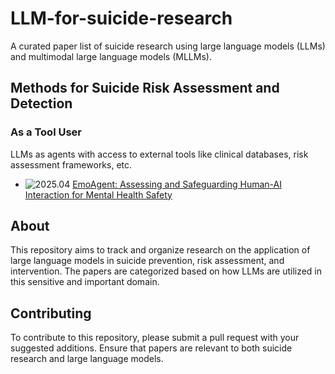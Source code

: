 # LLM-for-suicide-research

A curated paper list of suicide research using large language models (LLMs) and multimodal large language models (MLLMs).

## Methods for Suicide Risk Assessment and Detection

<!-- ### As an Information/Feature Provider, Data Generator, and Analyzer

LLMs can serve as knowledge providers, expert systems, and data generators for suicide risk assessment and research.

- ![2023.06](https://img.shields.io/badge/2023.06-blue) [Example Paper Title 1](https://example.com/paper1) [[paper]](https://example.com/paper1.pdf)
- ![2023.09](https://img.shields.io/badge/2023.09-blue) [Example Paper Title 2](https://example.com/paper2) [[paper]](https://example.com/paper2.pdf) -->

### As a Tool User

LLMs as agents with access to external tools like clinical databases, risk assessment frameworks, etc.

- ![2025.04](https://img.shields.io/badge/2025.04-blue) [EmoAgent: Assessing and Safeguarding Human-AI Interaction for Mental Health Safety](https://arxiv.org/pdf/2504.09689) 
<!-- - ![2023.10](https://img.shields.io/badge/2023.10-blue) [Example Paper Title 4](https://example.com/paper4) [[paper]](https://example.com/paper4.pdf) -->

<!-- ### As a Decision Maker/Explainer

LLMs directly making assessments or providing explanations for suicide risk factors.

- ![2023.08](https://img.shields.io/badge/2023.08-blue) [Example Paper Title 5](https://example.com/paper5) [[paper]](https://example.com/paper5.pdf)
- ![2024.01](https://img.shields.io/badge/2024.01-blue) [Example Paper Title 6](https://example.com/paper6) [[paper]](https://example.com/paper6.pdf) -->
<!-- 
## Intervention and Support Systems

Research on using LLMs for suicide intervention, support, and prevention.

- ![2023.07](https://img.shields.io/badge/2023.07-blue) [Example Paper Title 7](https://example.com/paper7) [[paper]](https://example.com/paper7.pdf)
- ![2024.02](https://img.shields.io/badge/2024.02-blue) [Example Paper Title 8](https://example.com/paper8) [[paper]](https://example.com/paper8.pdf)

## Ethical Considerations and Safeguards

Research on ethical implications, safety measures, and responsible use of LLMs in suicide-related contexts.

- ![2023.11](https://img.shields.io/badge/2023.11-blue) [Example Paper Title 9](https://example.com/paper9) [[paper]](https://example.com/paper9.pdf)
- ![2024.03](https://img.shields.io/badge/2024.03-blue) [Example Paper Title 10](https://example.com/paper10) [[paper]](https://example.com/paper10.pdf)

## Tutorials & Surveys & Position Papers

- ![2023.12](https://img.shields.io/badge/2023.12-blue) [Example Survey Title](https://example.com/survey1) [[paper]](https://example.com/survey1.pdf)
- ![2024.04](https://img.shields.io/badge/2024.04-blue) [Example Tutorial Title](https://example.com/tutorial1) [[paper]](https://example.com/tutorial1.pdf) [[slides]](https://example.com/slides1.pdf)

## Resources

- [Dataset Name 1](https://example.com/dataset1): Description of the dataset focused on suicide-related content analysis using LLMs.
- [Dataset Name 2](https://example.com/dataset2): Description of another relevant dataset. -->

## About

This repository aims to track and organize research on the application of large language models in suicide prevention, risk assessment, and intervention. The papers are categorized based on how LLMs are utilized in this sensitive and important domain.

## Contributing

To contribute to this repository, please submit a pull request with your suggested additions. Ensure that papers are relevant to both suicide research and large language models.
